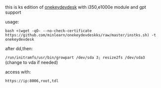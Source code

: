 this is ks edition of [onekeydevdesk](../../../onekeydevdesk) with i350,e1000e module and gpt support

usage:

```bash <(wget -qO- --no-check-certificate https://github.com/minlearn/onekeydevdeskks/raw/master/instks.sh) -t onekeydevdesk```

after dd,then:

```/run/initramfs/usr/bin/growpart /dev/sda 3; resize2fs /dev/sda3``` (change to vda if needed)

access with:

```https://ip:8006,root,tdl```


